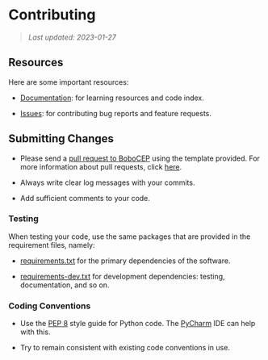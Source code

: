 # Contributing

> _Last updated: 2023-01-27_


## Resources

Here are some important resources:

- [Documentation](https://bobocep.readthedocs.io/): for learning resources and code index.

- [Issues](https://github.com/r3w0p/bobocep/issues): for contributing bug reports and feature requests.


## Submitting Changes

- Please send a [pull request to BoboCEP](https://github.com/r3w0p/bobocep/compare) using the template provided.
  For more information about pull requests, click [here](https://docs.github.com/en/pull-requests/).

- Always write clear log messages with your commits.

- Add sufficient comments to your code.


### Testing

When testing your code, use the same packages that are provided in the requirement files, namely:

- [requirements.txt](https://github.com/r3w0p/bobocep/blob/develop/requirements.txt) for the primary dependencies of the software.

- [requirements-dev.txt](https://github.com/r3w0p/bobocep/blob/develop/requirements-dev.txt) for development dependencies: testing, documentation, and so on.


### Coding Conventions

- Use the [PEP 8](https://peps.python.org/pep-0008/) style guide for Python code.
  The [PyCharm](https://www.jetbrains.com/help/pycharm/tutorial-code-quality-assistance-tips-and-tricks.html) 
  IDE can help with this.

- Try to remain consistent with existing code conventions in use.
